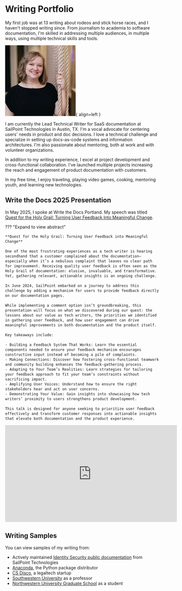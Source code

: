# Writing Portfolio

My first job was at 13 writing about rodeos and stick horse races, and I haven't stopped writing since. From journalism to academia to software documentation, I'm skilled in addressing multiple audiences, in multiple ways, using multiple technical skills and tools.

![A blonde, white woman in black professional dress smiles at the camera.](Headshot.jpg){ align=left }

I am currently the Lead Technical Writer for SaaS documentation at SailPoint Technologies in Austin, TX. I'm a vocal advocate for centering users' needs in product and doc decisions. I love a technical challenge and specialize in setting up docs-as-code systems and information architectures. I'm also passionate about mentoring, both at work and with volunteer organizations.

In addition to my writing experience, I excel at project development and cross-functional collaboration. I've launched multiple projects increasing the reach and engagement of product documentation with customers.

In my free time, I enjoy traveling, playing video games, cooking, mentoring youth, and learning new technologies.

## Write the Docs 2025 Presentation

In May 2025, I spoke at Write the Docs Portland. My speech was titled [Quest for the Holy Grail: Turning User Feedback Into Meaningful Change](https://www.writethedocs.org/conf/portland/2025/speakers/#speaker-rachel-rigdon-quest-for-the-holy-grail-turning-user-feedback-into-meaningful-change-rachel-rigdon).

??? "Expand to view abstract"
    
    **Quest for the Holy Grail: Turning User Feedback into Meaningful Change**

    One of the most frustrating experiences as a tech writer is hearing secondhand that a customer complained about the documentation—especially when it’s a nebulous complaint that leaves no clear path for improvement. Receiving quality user feedback is often seen as the Holy Grail of documentation: elusive, invaluable, and transformative. Yet, gathering relevant, actionable insights is an ongoing challenge.

    In June 2024, SailPoint embarked on a journey to address this challenge by adding a mechanism for users to provide feedback directly on our documentation pages.

    While implementing a comment option isn’t groundbreaking, this presentation will focus on what we discovered during our quest: the lessons about our value as tech writers, the priorities we identified in gathering user feedback, and how user engagement can drive meaningful improvements in both documentation and the product itself.

    Key takeaways include:

    - Building a Feedback System That Works: Learn the essential components needed to ensure your feedback mechanism encourages constructive input instead of becoming a pile of complaints.
    - Making Connections: Discover how fostering cross-functional teamwork and community building enhances the feedback-gathering process.
    - Adapting to Your Team’s Realities: Learn strategies for tailoring your feedback approach to fit your team’s constraints without sacrificing impact.
    - Amplifying User Voices: Understand how to ensure the right stakeholders hear and act on user concerns.
    - Demonstrating Your Value: Gain insights into showcasing how tech writers’ proximity to users strengthens product development.
    
    This talk is designed for anyone seeking to prioritize user feedback effectively and transform customer responses into actionable insights that elevate both documentation and the product experience.

<iframe width="560" height="315" src="https://www.youtube.com/embed/-1n2DEkN6Mk?si=eKYIZq6DAdM5als4" title="Quest for the Holy Grail: Turning User Feedback into Meaningful Change by Rachel Rigdon" frameborder="0" allow="accelerometer; autoplay; clipboard-write; encrypted-media; gyroscope; picture-in-picture; web-share" referrerpolicy="strict-origin-when-cross-origin" allowfullscreen></iframe>

## Writing Samples

You can view samples of my writing from:

- Actively maintained [Identity Security public documentation](id_security.md) from SailPoint Technologies
- [Anaconda](anaconda/index.md), the Python package distributor
- [CS Disco](disco.md), a legaltech startup
- [Southwestern University](academic.md#as-a-professor) as a professor
- [Northwestern University Graduate School](academic.md#as-a-student) as a student
